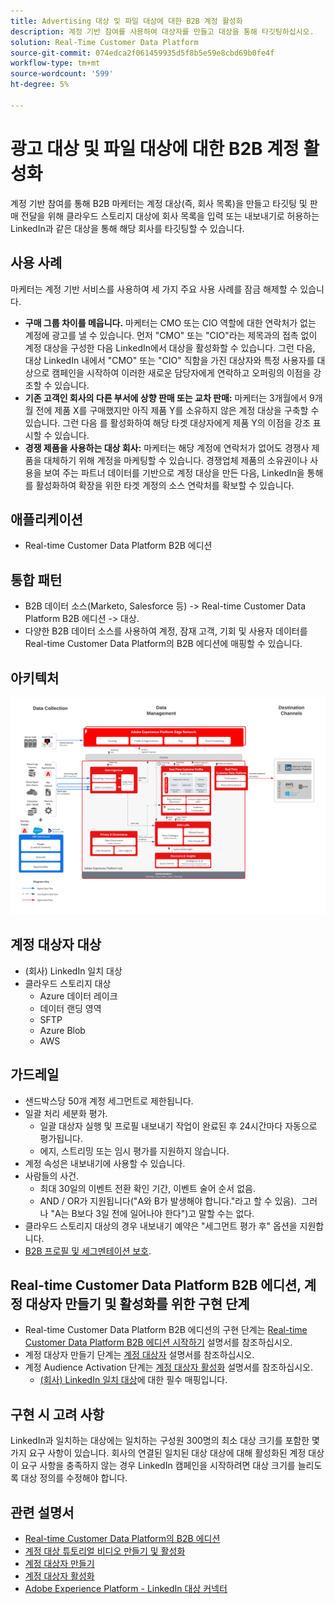 ```yaml
---
title: Advertising 대상 및 파일 대상에 대한 B2B 계정 활성화
description: 계정 기반 참여를 사용하여 대상자를 만들고 대상을 통해 타깃팅하십시오.
solution: Real-Time Customer Data Platform
source-git-commit: 074edca2f061459935d5f8b5e59e8cbd69b0fe4f
workflow-type: tm+mt
source-wordcount: '599'
ht-degree: 5%

---
```


# 광고 대상 및 파일 대상에 대한 B2B 계정 활성화

계정 기반 참여를 통해 B2B 마케터는 계정 대상(즉, 회사 목록)을 만들고 타깃팅 및 판매 전달을 위해 클라우드 스토리지 대상에 회사 목록을 입력 또는 내보내기로 허용하는 LinkedIn과 같은 대상을 통해 해당 회사를 타깃팅할 수 있습니다.

## 사용 사례

마케터는 계정 기반 서비스를 사용하여 세 가지 주요 사용 사례를 잠금 해제할 수 있습니다.

* **구매 그룹 차이를 메웁니다.** 마케터는 CMO 또는 CIO 역할에 대한 연락처가 없는 계정에 광고를 낼 수 있습니다. 먼저 &quot;CMO&quot; 또는 &quot;CIO&quot;라는 제목과의 접촉 없이 계정 대상을 구성한 다음 LinkedIn에서 대상을 활성화할 수 있습니다. 그런 다음, 대상 LinkedIn 내에서 &quot;CMO&quot; 또는 &quot;CIO&quot; 직함을 가진 대상자와 특정 사용자를 대상으로 캠페인을 시작하여 이러한 새로운 담당자에게 연락하고 오퍼링의 이점을 강조할 수 있습니다.
* **기존 고객인 회사의 다른 부서에 상향 판매 또는 교차 판매:** 마케터는 3개월에서 9개월 전에 제품 X를 구매했지만 아직 제품 Y를 소유하지 않은 계정 대상을 구축할 수 있습니다. 그런 다음 를 활성화하여 해당 타겟 대상자에게 제품 Y의 이점을 강조 표시할 수 있습니다.
* **경쟁 제품을 사용하는 대상 회사:** 마케터는 해당 계정에 연락처가 없어도 경쟁사 제품을 대체하기 위해 계정을 마케팅할 수 있습니다. 경쟁업체 제품의 소유권이나 사용을 보여 주는 파트너 데이터를 기반으로 계정 대상을 만든 다음, LinkedIn을 통해 를 활성화하여 확장을 위한 타겟 계정의 소스 연락처를 확보할 수 있습니다.

## 애플리케이션

* Real-time Customer Data Platform B2B 에디션

## 통합 패턴

* B2B 데이터 소스(Marketo, Salesforce 등) -> Real-time Customer Data Platform B2B 에디션 -> 대상.
* 다양한 B2B 데이터 소스를 사용하여 계정, 잠재 고객, 기회 및 사용자 데이터를 Real-time Customer Data Platform의 B2B 에디션에 매핑할 수 있습니다.

## 아키텍처

![B2B 계정 Audience Activation 블루프린트에 대한 참조 아키텍처](assets/b2b-blueprint-account-audience-activation.png)

## 계정 대상자 대상

* (회사) LinkedIn 일치 대상
* 클라우드 스토리지 대상
   * Azure 데이터 레이크
   * 데이터 랜딩 영역
   * SFTP
   * Azure Blob
   * AWS

## 가드레일

* 샌드박스당 50개 계정 세그먼트로 제한됩니다.
* 일괄 처리 세분화 평가.
   * 일괄 대상자 실행 및 프로필 내보내기 작업이 완료된 후 24시간마다 자동으로 평가됩니다.
   * 에지, 스트리밍 또는 임시 평가를 지원하지 않습니다.
* 계정 속성은 내보내기에 사용할 수 있습니다.
* 사람들의 사건.
   * 최대 30일의 이벤트 전환 확인 기간, 이벤트 술어 순서 없음.
   * AND / OR가 지원됩니다(&quot;A와 B가 발생해야 합니다.&quot;라고 할 수 있음).  그러나 &quot;A는 B보다 3일 전에 일어나야 한다&quot;)고 말할 수는 없다.
* 클라우드 스토리지 대상의 경우 내보내기 예약은 &quot;세그먼트 평가 후&quot; 옵션을 지원합니다.
* [B2B 프로필 및 세그멘테이션 보호](https://experienceleague.adobe.com/en/docs/experience-platform/rtcdp/intro/rtcdpb2b-intro/b2b-guardrails).

## Real-time Customer Data Platform B2B 에디션, 계정 대상자 만들기 및 활성화를 위한 구현 단계

* Real-time Customer Data Platform B2B 에디션의 구현 단계는 [Real-time Customer Data Platform B2B 에디션 시작하기](https://experienceleague.adobe.com/en/docs/experience-platform/rtcdp/intro/rtcdpb2b-intro/b2b-tutorial) 설명서를 참조하십시오.
* 계정 대상자 만들기 단계는 [계정 대상자](https://experienceleague.adobe.com/en/docs/experience-platform/segmentation/ui/account-audiences) 설명서를 참조하십시오.
* 계정 Audience Activation 단계는 [계정 대상자 활성화](https://experienceleague.adobe.com/en/docs/experience-platform/destinations/ui/activate/activate-account-audiences) 설명서를 참조하십시오.
   * [(회사) LinkedIn 일치 대상](https://experienceleague.adobe.com/en/docs/experience-platform/destinations/ui/activate/activate-account-audiences#required-mappings)에 대한 필수 매핑입니다.

## 구현 시 고려 사항

LinkedIn과 일치하는 대상에는 일치하는 구성원 300명의 최소 대상 크기를 포함한 몇 가지 요구 사항이 있습니다. 회사의 연결된 일치된 대상 대상에 대해 활성화된 계정 대상이 요구 사항을 충족하지 않는 경우 LinkedIn 캠페인을 시작하려면 대상 크기를 늘리도록 대상 정의를 수정해야 합니다.

## 관련 설명서

* [Real-time Customer Data Platform의 B2B 에디션](https://experienceleague.adobe.com/en/docs/experience-platform/rtcdp/intro/rtcdpb2b-intro/b2b-overview)
* [계정 대상 튜토리얼 비디오 만들기 및 활성화](https://experienceleague.adobe.com/ko/docs/platform-learn/tutorials/audiences/create-audiences-with-b2b-data)
* [계정 대상자 만들기](https://experienceleague.adobe.com/en/docs/experience-platform/segmentation/ui/account-audiences)
* [계정 대상자 활성화](https://experienceleague.adobe.com/en/docs/experience-platform/destinations/ui/activate/activate-account-audiences)
* [Adobe Experience Platform - LinkedIn 대상 커넥터](https://experienceleague.adobe.com/en/docs/experience-platform/destinations/catalog/social/linkedin)
